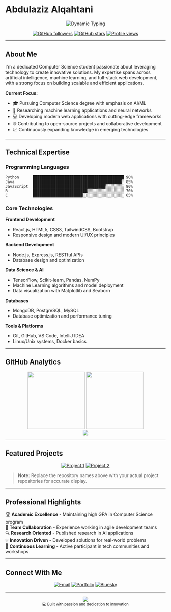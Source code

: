 # Abdulaziz Alqahtani

<div align="center">
  <img src="https://readme-typing-svg.herokuapp.com?font=JetBrains+Mono&weight=600&size=24&duration=3000&pause=1000&color=2F81F7&center=true&vCenter=true&width=500&lines=Computer+Science+Student;AI+%26+Machine+Learning+Enthusiast;Full+Stack+Developer;Problem+Solver+%26+Innovator" alt="Dynamic Typing" />
</div>

<div align="center">
  
  [![GitHub followers](https://img.shields.io/github/followers/pr-Abdulaziz?style=flat-square&color=2F81F7&labelColor=1C1C1C)](https://github.com/pr-Abdulaziz)
  [![GitHub stars](https://img.shields.io/github/stars/pr-Abdulaziz?style=flat-square&color=2F81F7&labelColor=1C1C1C)](https://github.com/pr-Abdulaziz)
  [![Profile views](https://komarev.com/ghpvc/?username=pr-Abdulaziz&label=Profile%20Views&color=2F81F7&style=flat-square)](https://github.com/pr-Abdulaziz)
  
</div>

---

## About Me

I'm a dedicated Computer Science student passionate about leveraging technology to create innovative solutions. My expertise spans across artificial intelligence, machine learning, and full-stack web development, with a strong focus on building scalable and efficient applications.

**Current Focus:**
- 🎓 Pursuing Computer Science degree with emphasis on AI/ML
- 🔬 Researching machine learning applications and neural networks
- 💻 Developing modern web applications with cutting-edge frameworks
- 🌐 Contributing to open-source projects and collaborative development
- 📈 Continuously expanding knowledge in emerging technologies

---

## Technical Expertise

### Programming Languages
```
Python      ████████████████████████████████████████ 90%
Java        ███████████████████████████████████████░ 85%
JavaScript  ████████████████████████████████░░░░░░░░ 80%
R           ████████████████████████░░░░░░░░░░░░░░░░ 70%
C           ██████████████████████░░░░░░░░░░░░░░░░░░ 65%
```

### Core Technologies

**Frontend Development**
- React.js, HTML5, CSS3, TailwindCSS, Bootstrap
- Responsive design and modern UI/UX principles

**Backend Development**
- Node.js, Express.js, RESTful APIs
- Database design and optimization

**Data Science & AI**
- TensorFlow, Scikit-learn, Pandas, NumPy
- Machine Learning algorithms and model deployment
- Data visualization with Matplotlib and Seaborn

**Databases**
- MongoDB, PostgreSQL, MySQL
- Database optimization and performance tuning

**Tools & Platforms**
- Git, GitHub, VS Code, IntelliJ IDEA
- Linux/Unix systems, Docker basics

---

## GitHub Analytics

<div align="center">
  <img height="180em" src="https://github-readme-stats.vercel.app/api?username=pr-Abdulaziz&show_icons=true&theme=github_dark&include_all_commits=true&count_private=true&hide_border=true&bg_color=0D1117&title_color=2F81F7&icon_color=2F81F7&text_color=C9D1D9" />
  <img height="180em" src="https://github-readme-stats.vercel.app/api/top-langs/?username=pr-Abdulaziz&layout=compact&theme=github_dark&hide_border=true&bg_color=0D1117&title_color=2F81F7&text_color=C9D1D9" />
</div>

<div align="center">
  <img src="https://github-readme-streak-stats.herokuapp.com/?user=pr-Abdulaziz&theme=github-dark-blue&hide_border=true&background=0D1117&stroke=2F81F7&ring=2F81F7&fire=FF6B6B&currStreakLabel=C9D1D9" />
</div>

---

## Featured Projects

<div align="center">
  
  [![Project 1](https://github-readme-stats.vercel.app/api/pin/?username=pr-Abdulaziz&repo=AI-Healthcare-Analytics&theme=github_dark&hide_border=true&bg_color=0D1117&title_color=2F81F7&text_color=C9D1D9)](https://github.com/pr-Abdulaziz)
  [![Project 2](https://github-readme-stats.vercel.app/api/pin/?username=pr-Abdulaziz&repo=Smart-Campus-Management&theme=github_dark&hide_border=true&bg_color=0D1117&title_color=2F81F7&text_color=C9D1D9)](https://github.com/pr-Abdulaziz)
  
</div>

> **Note:** Replace the repository names above with your actual project repositories for accurate display.

---

## Professional Highlights

🏆 **Academic Excellence** - Maintaining high GPA in Computer Science program  
🤝 **Team Collaboration** - Experience working in agile development teams  
🔍 **Research Oriented** - Published research in AI applications  
💡 **Innovation Driven** - Developed solutions for real-world problems  
🌱 **Continuous Learning** - Active participant in tech communities and workshops  

---

## Connect With Me

<div align="center">
  
  [![Email](https://img.shields.io/badge/Email-0078D4?style=for-the-badge&logo=microsoft-outlook&logoColor=white)](mailto:alqahtaniAHR@outlook.com)
  [![Portfolio](https://img.shields.io/badge/Portfolio-000000?style=for-the-badge&logo=github&logoColor=white)](https://abdulaziz-alqahtani.netlify.app/)
  [![Bluesky](https://img.shields.io/badge/Bluesky-0085FF?style=for-the-badge&logo=bluesky&logoColor=white)](https://bsky.app/profile/https://abdulaziz-alqahtani.netlify.app/)
  
</div>

---

<div align="center">
  <img src="https://quotes-github-readme.vercel.app/api?type=horizontal&theme=dark&quote=The%20best%20way%20to%20predict%20the%20future%20is%20to%20invent%20it.&author=Alan%20Kay" />
</div>

<div align="center">
  <sub>💻 Built with passion and dedication to innovation</sub>
</div>